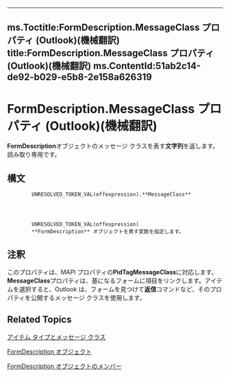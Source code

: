 

---
ms.Toctitle:FormDescription.MessageClass プロパティ (Outlook)(機械翻訳)
title:FormDescription.MessageClass プロパティ (Outlook)(機械翻訳)
ms.ContentId:51ab2c14-de92-b029-e5b8-2e158a626319
---
# FormDescription.MessageClass プロパティ (Outlook)(機械翻訳)




**FormDescription**オブジェクトのメッセージ クラスを表す**文字列**を返します。 読み取り専用です。

## 構文

            UNRESOLVED_TOKEN_VAL(offexpression).**MessageClass**




            UNRESOLVED_TOKEN_VAL(offexpression)
            **FormDescription** オブジェクトを表す変数を指定します。



## 注釈
このプロパティは、MAPI プロパティの**PidTagMessageClass**に対応します。**MessageClass**プロパティは、基になるフォームに項目をリンクします。アイテムを選択すると、Outlook は、フォームを見つけて**返信**コマンドなど、そのプロパティを公開するメッセージ クラスを使用します。



## Related Topics

[アイテム タイプとメッセージ クラス](15b709cc-7486-b6c7-88a3-4a4d8e0ab292.md)

[FormDescription オブジェクト](c88f92c4-4cac-84b3-6118-1150d42d7cff.md)

[FormDescription オブジェクトのメンバー](664724e9-e74b-32ad-93e4-8d4cb27b3082.md)




